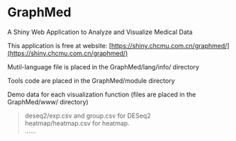 # GraphMed
A Shiny Web Application to Analyze and Visualize Medical Data

This application is free at website: [https://shiny.chcmu.com.cn/graphmed/](https://shiny.chcmu.com.cn/graphmed/)

Mutil-language file is placed in the GraphMed/lang/info/ directory

Tools code are placed in the GraphMed/module directory

Demo data for each visualization function (files are placed in the GraphMed/www/ directory)
> deseq2/exp.csv and group.csv for DESeq2  
> heatmap/heatmap.csv for heatmap.  
> ......  

